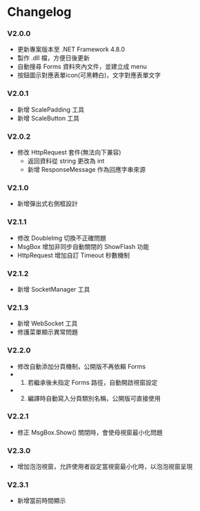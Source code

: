 ﻿# Changelog

### V2.0.0
- 更新專案版本至 .NET Framework 4.8.0
- 製作 .dll 檔，方便日後更新
- 自動搜尋 Forms 資料夾內文件，並建立成 menu
- 按鈕圖示對應表單icon(可黑轉白)，文字對應表單文字

### V2.0.1
- 新增 ScalePadding 工具
- 新增 ScaleButton 工具

### V2.0.2
- 修改 HttpRequest 套件(無法向下兼容)
	- 返回資料從 string 更改為 int
	- 新增 ResponseMessage 作為回應字串來源
### V2.1.0
- 新增彈出式右側框設計

### V2.1.1
- 修改 DoubleImg 切換不正確問題
- MsgBox 增加非同步自動關閉的 ShowFlash 功能
- HttpRequest 增加自訂 Timeout 秒數機制

### V2.1.2
- 新增 SocketManager 工具

### V2.1.3
- 新增 WebSocket 工具
- 修護菜單顯示異常問題

### V2.2.0
- 修改自動添加分頁機制，公開版不再依賴 Forms
- 1. 若繼承後未指定 Forms 路徑，自動開啟視窗設定
- 2. 編譯時自動寫入分頁類別名稱，公開版可直接使用

### V2.2.1
- 修正 MsgBox.Show() 關閉時，會使母視窗最小化問題

### V2.3.0
- 增加泡泡視窗，允許使用者設定當視窗最小化時，以泡泡視窗呈現

### V2.3.1
- 新增當前時間顯示